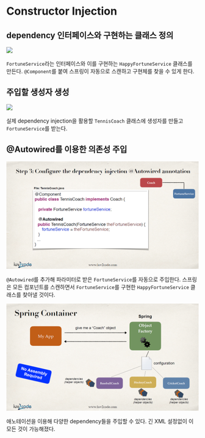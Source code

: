 # Constructor Injection

## dependency 인터페이스와 구현하는 클래스 정의

![](../../.gitbook/assets/20200107170026%20%281%29.png)

`FortuneService`라는 인터페이스와 이를 구현하는 `HappyFortuneService` 클래스를 만든다. `@Component`를 붙여 스프링이 자동으로 스캔하고 구현체를 찾을 수 있게 한다.

## 주입할 생성자 생성

![](../../.gitbook/assets/20200107170034%20%281%29.png)

실제 dependency injection을 활용할 `TennisCoach` 클래스에 생성자를 만들고 `FortuneService`를 받는다.

## @Autowired를 이용한 의존성 주입

![](../../.gitbook/assets/20200107170044.png)

`@Autowired`를 추가해 파라미터로 받은 `FortuneService`를 자동으로 주입한다. 스프링은 모든 컴포넌트를 스캔하면서 `FortuneService`를 구현한 `HappyFortuneService` 클래스를 찾아낼 것이다.

![](../../.gitbook/assets/20200107170055.png)

애노테이션을 이용해 다양한 dependency들을 주입할 수 있다. 긴 XML 설정없이 이 모든 것이 가능해졌다.

